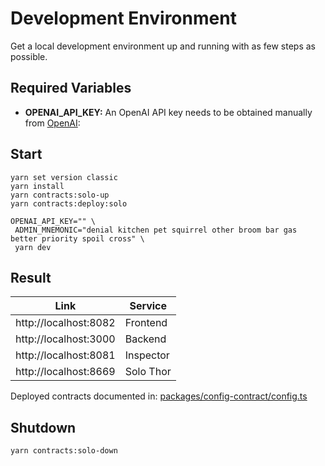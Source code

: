 # Development Environment 

Get a local development environment up and running with as few steps as possible.

## Required Variables

- **OPENAI_API_KEY:** An OpenAI API key needs to be obtained manually from [OpenAI](https://platform.openai.com/api-keys):

## Start

```shell
yarn set version classic
yarn install
yarn contracts:solo-up
yarn contracts:deploy:solo

OPENAI_API_KEY="" \
 ADMIN_MNEMONIC="denial kitchen pet squirrel other broom bar gas better priority spoil cross" \
 yarn dev
```

## Result

Link | Service 
--- | ---
http://localhost:8082 | Frontend
http://localhost:3000 | Backend
http://localhost:8081 | Inspector
http://localhost:8669 | Solo Thor

Deployed contracts documented in: [packages/config-contract/config.ts](packages/config-contract/config.ts)

## Shutdown

```shell
yarn contracts:solo-down
```
